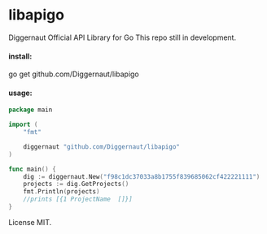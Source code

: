 # libapigo

Diggernaut Official API Library for Go
This repo still in development.

#### install:

go get github.com/Diggernaut/libapigo

#### usage:
```go
package main

import (
	"fmt"

	diggernaut "github.com/Diggernaut/libapigo"
)

func main() {
	dig := diggernaut.New("f98c1dc37033a8b1755f839685062cf422221111")
	projects := dig.GetProjects()
	fmt.Println(projects)
	//prints [{1 ProjectName  []}]
}
```
License MIT.
